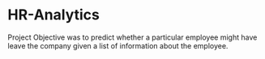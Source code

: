 # HR-Analytics
Project Objective was to predict whether a particular employee might have leave the company given a list of information about the employee.
